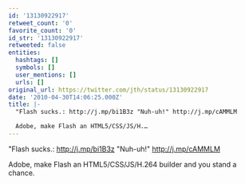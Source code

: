 ```yaml
---
id: '13130922917'
retweet_count: '0'
favorite_count: '0'
id_str: '13130922917'
retweeted: false
entities:
  hashtags: []
  symbols: []
  user_mentions: []
  urls: []
original_url: https://twitter.com/jth/status/13130922917
date: '2010-04-30T14:06:25.000Z'
title: |-
  "Flash sucks.: http://j.mp/bi1B3z "Nuh-uh!" http://j.mp/cAMMLM

  Adobe, make Flash an HTML5/CSS/JS/H.…
---
```


"Flash sucks.: http://j.mp/bi1B3z "Nuh-uh!" http://j.mp/cAMMLM

Adobe, make Flash an HTML5/CSS/JS/H.264 builder and you stand a chance.